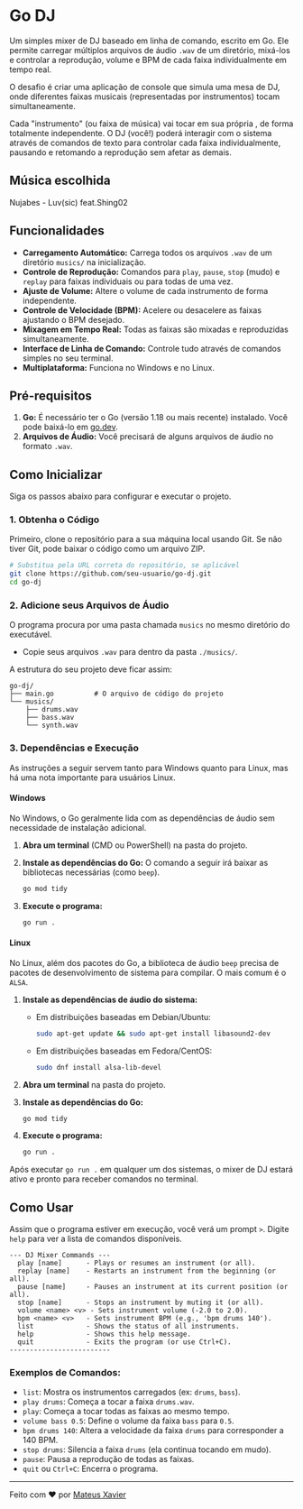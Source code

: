 # Go DJ

Um simples mixer de DJ baseado em linha de comando, escrito em Go. Ele permite carregar múltiplos arquivos de áudio `.wav` de um diretório, mixá-los e controlar a reprodução, volume e BPM de cada faixa individualmente em tempo real.

O desafio é criar uma aplicação de console que simula uma mesa de DJ, onde diferentes faixas musicais (representadas por instrumentos) tocam simultaneamente.

Cada "instrumento" (ou faixa de música) vai tocar em sua própria , de forma totalmente independente. O DJ (você!) poderá interagir com o sistema através de comandos de texto para controlar cada faixa individualmente, pausando e retomando a reprodução sem afetar as demais.

## Música escolhida
Nujabes - Luv(sic) feat.Shing02 

## Funcionalidades

  - **Carregamento Automático:** Carrega todos os arquivos `.wav` de um diretório `musics/` na inicialização.
  - **Controle de Reprodução:** Comandos para `play`, `pause`, `stop` (mudo) e `replay` para faixas individuais ou para todas de uma vez.
  - **Ajuste de Volume:** Altere o volume de cada instrumento de forma independente.
  - **Controle de Velocidade (BPM):** Acelere ou desacelere as faixas ajustando o BPM desejado.
  - **Mixagem em Tempo Real:** Todas as faixas são mixadas e reproduzidas simultaneamente.
  - **Interface de Linha de Comando:** Controle tudo através de comandos simples no seu terminal.
  - **Multiplataforma:** Funciona no Windows e no Linux.

## Pré-requisitos

1.  **Go:** É necessário ter o Go (versão 1.18 ou mais recente) instalado. Você pode baixá-lo em [go.dev](https://go.dev/dl/).
2.  **Arquivos de Áudio:** Você precisará de alguns arquivos de áudio no formato `.wav`.

## Como Inicializar

Siga os passos abaixo para configurar e executar o projeto.

### 1\. Obtenha o Código

Primeiro, clone o repositório para a sua máquina local usando Git. Se não tiver Git, pode baixar o código como um arquivo ZIP.

```bash
# Substitua pela URL correta do repositório, se aplicável
git clone https://github.com/seu-usuario/go-dj.git
cd go-dj
```

### 2\. Adicione seus Arquivos de Áudio

O programa procura por uma pasta chamada `musics` no mesmo diretório do executável.

  - Copie seus arquivos `.wav` para dentro da pasta `./musics/`.

A estrutura do seu projeto deve ficar assim:

```
go-dj/
├── main.go          # O arquivo de código do projeto
└── musics/
    ├── drums.wav
    ├── bass.wav
    └── synth.wav
```

### 3\. Dependências e Execução

As instruções a seguir servem tanto para Windows quanto para Linux, mas há uma nota importante para usuários Linux.

#### Windows

No Windows, o Go geralmente lida com as dependências de áudio sem necessidade de instalação adicional.

1.  **Abra um terminal** (CMD ou PowerShell) na pasta do projeto.

2.  **Instale as dependências do Go:** O comando a seguir irá baixar as bibliotecas necessárias (como `beep`).

    ```bash
    go mod tidy
    ```

3.  **Execute o programa:**

    ```bash
    go run .
    ```

#### Linux

No Linux, além dos pacotes do Go, a biblioteca de áudio `beep` precisa de pacotes de desenvolvimento de sistema para compilar. O mais comum é o `ALSA`.

1.  **Instale as dependências de áudio do sistema:**

      * Em distribuições baseadas em Debian/Ubuntu:
        ```bash
        sudo apt-get update && sudo apt-get install libasound2-dev
        ```
      * Em distribuições baseadas em Fedora/CentOS:
        ```bash
        sudo dnf install alsa-lib-devel
        ```

2.  **Abra um terminal** na pasta do projeto.

3.  **Instale as dependências do Go:**

    ```bash
    go mod tidy
    ```

4.  **Execute o programa:**

    ```bash
    go run .
    ```

Após executar `go run .` em qualquer um dos sistemas, o mixer de DJ estará ativo e pronto para receber comandos no terminal.

## Como Usar

Assim que o programa estiver em execução, você verá um prompt `>`. Digite `help` para ver a lista de comandos disponíveis.

```
--- DJ Mixer Commands ---
  play [name]      - Plays or resumes an instrument (or all).
  replay [name]    - Restarts an instrument from the beginning (or all).
  pause [name]     - Pauses an instrument at its current position (or all).
  stop [name]      - Stops an instrument by muting it (or all).
  volume <name> <v> - Sets instrument volume (-2.0 to 2.0).
  bpm <name> <v>   - Sets instrument BPM (e.g., 'bpm drums 140').
  list             - Shows the status of all instruments.
  help             - Shows this help message.
  quit             - Exits the program (or use Ctrl+C).
-------------------------
```

### Exemplos de Comandos:

  - `list`: Mostra os instrumentos carregados (ex: `drums`, `bass`).
  - `play drums`: Começa a tocar a faixa `drums.wav`.
  - `play`: Começa a tocar todas as faixas ao mesmo tempo.
  - `volume bass 0.5`: Define o volume da faixa `bass` para `0.5`.
  - `bpm drums 140`: Altera a velocidade da faixa `drums` para corresponder a 140 BPM.
  - `stop drums`: Silencia a faixa `drums` (ela continua tocando em mudo).
  - `pause`: Pausa a reprodução de todas as faixas.
  - `quit` ou `Ctrl+C`: Encerra o programa.

<hr>

Feito com ❤️ por [Mateus Xavier](https://github.com/mxs2)